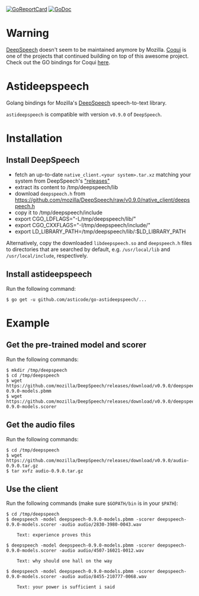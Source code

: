[![GoReportCard](http://goreportcard.com/badge/github.com/asticode/go-astideepspeech)](http://goreportcard.com/report/github.com/asticode/go-astideepspeech)
[![GoDoc](https://godoc.org/github.com/asticode/go-astideepspeech?status.svg)](https://godoc.org/github.com/asticode/go-astideepspeech)

# Warning

[DeepSpeech](https://github.com/mozilla/DeepSpeech) doesn't seem to be maintained anymore by Mozilla. [Coqui](https://github.com/coqui-ai) is one of the projects that continued building on top of this awesome project. Check out the GO bindings for Coqui [here](https://github.com/asticode/go-asticoqui).

# Astideepspeech

Golang bindings for Mozilla's [DeepSpeech](https://github.com/mozilla/DeepSpeech) speech-to-text library.

`astideepspeech` is compatible with version `v0.9.0` of `DeepSpeech`.

# Installation
## Install DeepSpeech

- fetch an up-to-date `native_client.<your system>.tar.xz` matching your system from DeepSpeech's ["releases"](https://github.com/mozilla/DeepSpeech/releases/tag/v0.9.0)
- extract its content to /tmp/deepspeech/lib
- download `deepspeech.h` from https://github.com/mozilla/DeepSpeech/raw/v0.9.0/native_client/deepspeech.h
- copy it to /tmp/deepspeech/include
- export CGO_LDFLAGS="-L/tmp/deepspeech/lib/"
- export CGO_CXXFLAGS="-I/tmp/deepspeech/include/"
- export LD_LIBRARY_PATH=/tmp/deepspeech/lib/:$LD_LIBRARY_PATH

Alternatively, copy the downloaded `libdeepspeech.so` and `deepspeech.h` files
to directories that are searched by default, e.g. `/usr/local/lib` and
`/usr/local/include`, respectively.

## Install astideepspeech

Run the following command:

    $ go get -u github.com/asticode/go-astideepspeech/...
    
# Example
## Get the pre-trained model and scorer

Run the following commands:

    $ mkdir /tmp/deepspeech
    $ cd /tmp/deepspeech
    $ wget https://github.com/mozilla/DeepSpeech/releases/download/v0.9.0/deepspeech-0.9.0-models.pbmm
    $ wget https://github.com/mozilla/DeepSpeech/releases/download/v0.9.0/deepspeech-0.9.0-models.scorer
    
## Get the audio files

Run the following commands:

    $ cd /tmp/deepspeech
    $ wget https://github.com/mozilla/DeepSpeech/releases/download/v0.9.0/audio-0.9.0.tar.gz
    $ tar xvfz audio-0.9.0.tar.gz
    
## Use the client

Run the following commands (make sure `$GOPATH/bin` is in your `$PATH`):

    $ cd /tmp/deepspeech
    $ deepspeech -model deepspeech-0.9.0-models.pbmm -scorer deepspeech-0.9.0-models.scorer -audio audio/2830-3980-0043.wav
    
        Text: experience proves this
    
    $ deepspeech -model deepspeech-0.9.0-models.pbmm -scorer deepspeech-0.9.0-models.scorer -audio audio/4507-16021-0012.wav
    
        Text: why should one hall on the way
        
    $ deepspeech -model deepspeech-0.9.0-models.pbmm -scorer deepspeech-0.9.0-models.scorer -audio audio/8455-210777-0068.wav
    
        Text: your power is sufficient i said
